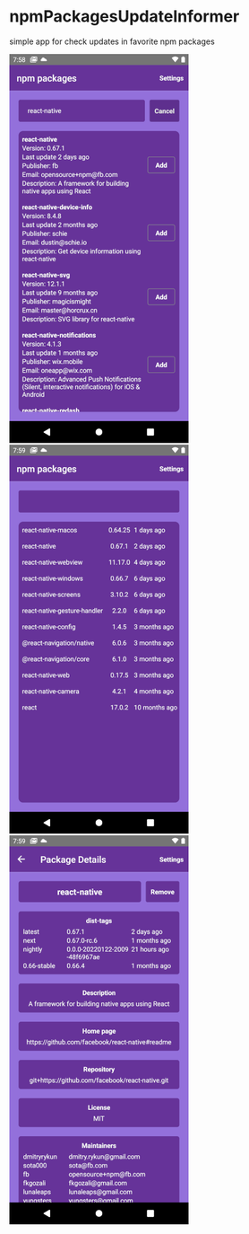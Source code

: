 # npmPackagesUpdateInformer
simple app for check updates in favorite npm packages

![screenshot](./screenshots/Screenshot_1642960739.png)
![screenshot](./screenshots/Screenshot_1642960770.png)
![screenshot](./screenshots/Screenshot_1642960754.png)
